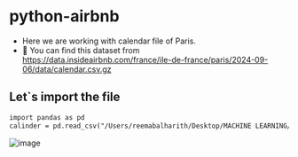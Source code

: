 # python-airbnb
* Here we are working with calendar file of Paris.
* :memo: You can find this dataset from https://data.insideairbnb.com/france/ile-de-france/paris/2024-09-06/data/calendar.csv.gz
## Let`s import the file
```diff
import pandas as pd
calinder = pd.read_csv("/Users/reemabalharith/Desktop/MACHINE LEARNING/calendar.csv")
```
![image](https://github.com/user-attachments/assets/73d56ae0-4db6-4812-b338-5b89ff6e9207)


